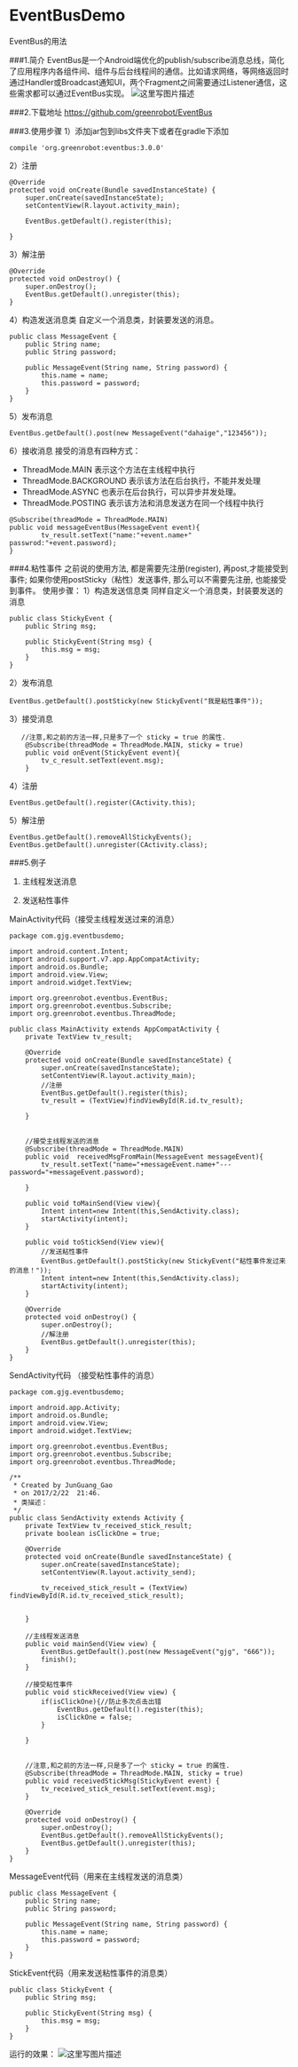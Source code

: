 # EventBusDemo
EventBus的用法


###1.简介
EventBus是一个Android端优化的publish/subscribe消息总线，简化了应用程序内各组件间、组件与后台线程间的通信。比如请求网络，等网络返回时通过Handler或Broadcast通知UI，两个Fragment之间需要通过Listener通信，这些需求都可以通过EventBus实现。
![这里写图片描述](http://img.blog.csdn.net/20170222210052224?watermark/2/text/aHR0cDovL2Jsb2cuY3Nkbi5uZXQvZGFuZ25pYW5taW5neXVlX2dn/font/5a6L5L2T/fontsize/400/fill/I0JBQkFCMA==/dissolve/70/gravity/SouthEast)

###2.下载地址
https://github.com/greenrobot/EventBus

###3.使用步骤
1）添加jar包到libs文件夹下或者在gradle下添加

```
compile 'org.greenrobot:eventbus:3.0.0'
```

2）注册

```
@Override
protected void onCreate(Bundle savedInstanceState) {
    super.onCreate(savedInstanceState);
    setContentView(R.layout.activity_main);

    EventBus.getDefault().register(this);

}
```

3）解注册

```
@Override
protected void onDestroy() {
    super.onDestroy();
    EventBus.getDefault().unregister(this);
}
```

4）构造发送消息类
自定义一个消息类，封装要发送的消息。
```
public class MessageEvent {
    public String name;
    public String password;

    public MessageEvent(String name, String password) {
        this.name = name;
        this.password = password;
    }
}
```

5）发布消息

```
EventBus.getDefault().post(new MessageEvent("dahaige","123456"));
```

6）接收消息
接受的消息有四种方式：

 -  ThreadMode.MAIN 表示这个方法在主线程中执行
 -  ThreadMode.BACKGROUND 表示该方法在后台执行，不能并发处理
 - ThreadMode.ASYNC 也表示在后台执行，可以异步并发处理。
 - ThreadMode.POSTING 表示该方法和消息发送方在同一个线程中执行


```
@Subscribe(threadMode = ThreadMode.MAIN)
public void messageEventBus(MessageEvent event){
        tv_result.setText("name:"+event.name+" passwrod:"+event.password);
}
```


###4.粘性事件
之前说的使用方法, 都是需要先注册(register), 再post,才能接受到事件; 
如果你使用postSticky（粘性）发送事件, 那么可以不需要先注册, 也能接受到事件。
使用步骤：
1）构造发送信息类
同样自定义一个消息类，封装要发送的消息
```
public class StickyEvent {
    public String msg;

    public StickyEvent(String msg) {
        this.msg = msg;
    }
}
```

2）发布消息

```
EventBus.getDefault().postSticky(new StickyEvent("我是粘性事件"));
```

3）接受消息

```
   //注意,和之前的方法一样,只是多了一个 sticky = true 的属性.
    @Subscribe(threadMode = ThreadMode.MAIN, sticky = true)
    public void onEvent(StickyEvent event){
        tv_c_result.setText(event.msg);
    }
```

4）注册

```
EventBus.getDefault().register(CActivity.this);
```

5）解注册

```
EventBus.getDefault().removeAllStickyEvents();
EventBus.getDefault().unregister(CActivity.class);
```

###5.例子

 1. 主线程发送消息
 
 2. 发送粘性事件

MainActivity代码（接受主线程发送过来的消息）

```
package com.gjg.eventbusdemo;

import android.content.Intent;
import android.support.v7.app.AppCompatActivity;
import android.os.Bundle;
import android.view.View;
import android.widget.TextView;

import org.greenrobot.eventbus.EventBus;
import org.greenrobot.eventbus.Subscribe;
import org.greenrobot.eventbus.ThreadMode;

public class MainActivity extends AppCompatActivity {
    private TextView tv_result;

    @Override
    protected void onCreate(Bundle savedInstanceState) {
        super.onCreate(savedInstanceState);
        setContentView(R.layout.activity_main);
        //注册
        EventBus.getDefault().register(this);
        tv_result = (TextView)findViewById(R.id.tv_result);

    }


    //接受主线程发送的消息
    @Subscribe(threadMode = ThreadMode.MAIN)
    public void  receivedMsgFromMain(MessageEvent messageEvent){
        tv_result.setText("name="+messageEvent.name+"---password="+messageEvent.password);

    }

    public void toMainSend(View view){
        Intent intent=new Intent(this,SendActivity.class);
        startActivity(intent);
    }

    public void toStickSend(View view){
        //发送粘性事件
        EventBus.getDefault().postSticky(new StickyEvent("粘性事件发过来的消息！"));
        Intent intent=new Intent(this,SendActivity.class);
        startActivity(intent);
    }

    @Override
    protected void onDestroy() {
        super.onDestroy();
        //解注册
        EventBus.getDefault().unregister(this);
    }
}

```

SendActivity代码 （接受粘性事件的消息）

```
package com.gjg.eventbusdemo;

import android.app.Activity;
import android.os.Bundle;
import android.view.View;
import android.widget.TextView;

import org.greenrobot.eventbus.EventBus;
import org.greenrobot.eventbus.Subscribe;
import org.greenrobot.eventbus.ThreadMode;

/**
 * Created by JunGuang_Gao
 * on 2017/2/22  21:46.
 * 类描述：
 */
public class SendActivity extends Activity {
    private TextView tv_received_stick_result;
    private boolean isClickOne = true;

    @Override
    protected void onCreate(Bundle savedInstanceState) {
        super.onCreate(savedInstanceState);
        setContentView(R.layout.activity_send);

        tv_received_stick_result = (TextView) findViewById(R.id.tv_received_stick_result);


    }

    //主线程发送消息
    public void mainSend(View view) {
        EventBus.getDefault().post(new MessageEvent("gjg", "666"));
        finish();
    }

    //接受粘性事件
    public void stickReceived(View view) {
        if(isClickOne){//防止多次点击出错
            EventBus.getDefault().register(this);
            isClickOne = false;
        }

    }


    //注意,和之前的方法一样,只是多了一个 sticky = true 的属性.
    @Subscribe(threadMode = ThreadMode.MAIN, sticky = true)
    public void receivedStickMsg(StickyEvent event) {
        tv_received_stick_result.setText(event.msg);
    }

    @Override
    protected void onDestroy() {
        super.onDestroy();
        EventBus.getDefault().removeAllStickyEvents();
        EventBus.getDefault().unregister(this);
    }
}

```

MessageEvent代码（用来在主线程发送的消息类）

```
public class MessageEvent {
    public String name;
    public String password;

    public MessageEvent(String name, String password) {
        this.name = name;
        this.password = password;
    }
}
```

StickEvent代码（用来发送粘性事件的消息类）

```
public class StickyEvent {
    public String msg;

    public StickyEvent(String msg) {
        this.msg = msg;
    }
}
```

运行的效果：
![这里写图片描述](http://img.blog.csdn.net/20170222224516070?watermark/2/text/aHR0cDovL2Jsb2cuY3Nkbi5uZXQvZGFuZ25pYW5taW5neXVlX2dn/font/5a6L5L2T/fontsize/400/fill/I0JBQkFCMA==/dissolve/70/gravity/SouthEast)
